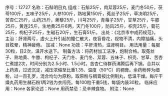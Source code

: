 序号：12727
名称：石斛明目丸
组成：石斛25斤，肉苁蓉25斤，麦门冬50斤，茯苓100斤，五味子25斤，人参100斤，熟地黄150斤，菟丝子25斤，草决明25斤，苦杏仁25斤，山药25斤，蒺藜25斤，川芎25斤，青葙子25斤，甘草25斤，牛膝25斤，黄连25斤，生地黄25斤6两，天门冬100斤，防风25斤，枳壳25斤，菊花25斤，枸杞子25斤，生磁石20斤，生石膏51斤。
出处：《北京市中成药规范》。
主治：肝肾两亏，虚火上升引起的瞳仁散大，夜盲昏花，视物不清，内障抽痛，头目眩晕，精神疲倦。
加减：None
功效：平肝清热，滋肾明目。
用法用量：每服30粒，日2次，温开水送下。
制备方法：将药材加工洁净，炮制合格。取菟丝子、熟地黄、牛膝、枸杞子、天门冬、麦门冬、苁蓉、五味子、枳壳、甘草、苦杏仁煮提2次，时间分别为2.5小时、1.5小时。苦杏仁待群药沸腾后再下锅。合并以上药液，过滤沉淀，减压浓缩至比重1.35、温度（50℃）的稠膏。余药粉碎为细粉，过一百孔罗，混合均匀为原粉。取原粉与稠膏按比例制丸，低温干燥。每斤干燥丸药用生赭石粉1两2钱为衣闯亮。每100粒干重5钱，每袋内装30粒。
临床应用：None
各家论述：None
用药禁忌：忌辛辣食物。
附注：None
